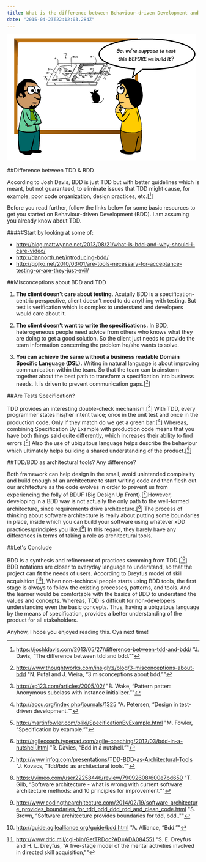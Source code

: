 ```yaml
---
title: What is the difference between Behaviour-driven Development and Test-driven Development?
date: "2015-04-23T22:12:03.284Z"
---
```


![TDD](tdd.png)

##Difference between TDD & BDD

According to Josh Davis, BDD is just TDD but with better guidelines which is meant, but not guaranteed, to eliminate issues that TDD might cause, for example, poor code organization, design practices, etc.[[^2]]

Before you read further, follow the links below for some basic resources to get you started on Behaviour-driven Development (BDD). I am assuming you already know about TDD.


#####Start by looking at some of:

* http://blog.mattwynne.net/2013/08/21/what-is-bdd-and-why-should-i-care-video/
* http://dannorth.net/introducing-bdd/
* http://gojko.net/2010/03/01/are-tools-necessary-for-acceptance-testing-or-are-they-just-evil/

##Misconceptions about BDD and TDD

1. **The client doesn’t care about testing.**
Acutally BDD is a specification-centric perspective, client doesn’t need to do anything with testing. But test is verification which is complex to understand and developers would care about it.

2. **The client doesn’t want to write the specifications.**
In BDD, heterogeneous people need advice from others who knows what they are doing to get a good solution. So the client just needs to provide the team information concerning the problem he/she wants to solve.

3. **You can achieve the same without a business readable Domain Specific Language (DSL).**
Writing in natural language is about improving communication within the team. So that the team can brainstorm together about the best path to transform a specification into business needs. It is driven to prevent communication gaps.[[^3]]

##Are Tests Specification?

TDD provides an interesting double-check mechanism.[[^4]] With TDD, every programmer states his/her intent twice; once in the unit test and once in the production code. Only if they match do we get a green bar.[[^5]] Whereas, combining Specification By Example with production code means that you have both things said quite differently, which increases their ability to find errors.[[^6]] Also the use of ubiquitous language helps describe the behaviour which ultimately helps building a shared understanding of the product.[[^7]]

##TDD/BDD as architectural tools? Any difference?

Both framework can help design in the small, avoid unintended complexity and build enough of an architecture to start writing code and then flesh out our architecture as the code evolves in order to prevent us from experiencing the folly of BDUF (Big Design Up Front).[[^8]]However, developing in a BDD way is not actually the only path to the well-formed architecture, since requirements drive architecture.[[^9]] The process of thinking about software architecture is really about putting some boundaries in place, inside which you can build your software using whatever xDD practices/principles you like.[[^10]] In this regard, they barely have any differences in terms of taking a role as architectural tools.

##Let's Conclude

BDD is a synthesis and refinement of practices stemming from TDD.[[^11]] BDD notations are closer to everyday language to understand, so that the project can fit the needs of users. According to Dreyfus model of skill acquisition [[^12]], When non-techincal people starts using BDD tools, the first stage is always to follow the existing processes, patterns, and tools. And the learner would be comfortable with the basics of BDD to understand the values and concepts. Whereas, TDD is difficult for non-developers understanding even the basic concepts. Thus, having a ubiquitous language by the means of specification, provides a better understanding of the product for all stakeholders.

Anyhow, I hope you enjoyed reading this. Cya next time!


[^1]: http://lostechies.com/derekgreer/2011/03/21/effective-tests-test-first/ "D. Greer, “Effective tests: Test first.”"
[^2]: https://joshldavis.com/2013/05/27/difference-between-tdd-and-bdd/ "J. Davis, “The difference between tdd and bdd.”"
[^3]: http://www.thoughtworks.com/insights/blog/3-misconceptions-about-bdd "N. Pufal and J. Vieira, “3 misconceptions about bdd.”"
[^4]: http://xp123.com/articles/2005/02/ "B. Wake, “Pattern patter: Anonymous subclass with instance initializer.”"
[^5]: http://accu.org/index.php/journals/1325 "A. Petersen, “Design in test-driven development.”"
[^6]: http://martinfowler.com/bliki/SpecificationByExample.html "M. Fowler, “Specification by example.”"
[^7]:  http://agilecoach.typepad.com/agile-coaching/2012/03/bdd-in-a-nutshell.html "R. Davies, “Bdd in a nutshell.”"
[^8]: http://www.infoq.com/presentations/TDD-BDD-as-Architectural-Tools "J. Kovacs, “Tdd/bdd as architectural tools.”"
[^9]: https://vimeo.com/user22258446/review/79092608/600e7bd650 "T. Gilb, “Software architecture - what is wrong with current software architecture methods: and 10 principles for improvement.”" 
[^10]: http://www.codingthearchitecture.com/2014/02/19/software_architecture_provides_boundaries_for_tdd_bdd_ddd_rdd_and_clean_code.html "S. Brown, “Software architecture provides boundaries for tdd, bdd..""
[^11]: http://guide.agilealliance.org/guide/bdd.html "A. Alliance, “Bdd.”"
[^12]: http://www.dtic.mil/cgi-bin/GetTRDoc?AD=ADA084551 "S. E. Dreyfus and H. L. Dreyfus, “A five-stage model of the mental activities involved in directed skill acquisition,”"